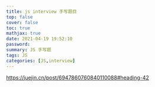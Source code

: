 ```yaml
---
title: js interview 手写题目
top: false
cover: false
toc: true
mathjax: true
date: 2021-04-19 19:52:10
password:
summary: JS 手写题
tags: JS
categories: [JS,interview]
---
```


https://juejin.cn/post/6947860760840110088#heading-42